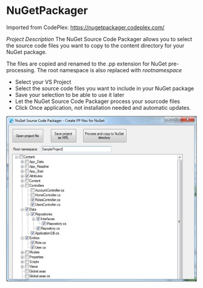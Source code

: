 # NuGetPackager

Imported from CodePlex: https://nugetpackager.codeplex.com/

*Project Description*
The NuGet Source Code Packager allows you to select the source code files you want to copy to the content directory for your NuGet package.

The files are copied and renamed to the .pp extension for NuGet pre-processing. The root namespace is also replaced with $rootnamespace$


- Select your VS Project
- Select the source code files you want to include in your NuGet package
- Save your selection to be able to use it later
- Let the NuGet Source Code Packager process your sourcode files
- Click Once application, not installation needed and automatic updates.

![screenshot](nugetsourcecodepackager.jpg)
